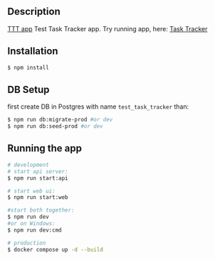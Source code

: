 ## Description

[TTT app](https://github.com/viwnu/test-task-tracker) Test Task Tracker app.
Try running app, here: [Task Tracker](http://5.129.200.241:3000)

## Installation

```bash
$ npm install
```

## DB Setup

first create DB in Postgres with name `test_task_tracker`
than:

```bash
$ npm run db:migrate-prod #or dev
$ npm run db:seed-prod #or dev
```

## Running the app

```bash
# development
# start api server:
$ npm run start:api

# start web ui:
$ npm run start:web

#start both together:
$ npm run dev
#or on Windows:
$ npm run dev:cmd

# production
$ docker compose up -d --build
```
